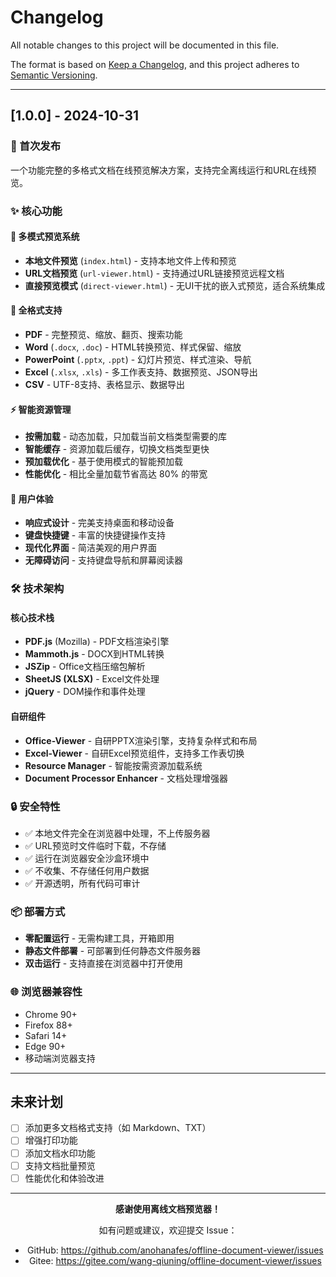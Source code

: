 # Changelog

All notable changes to this project will be documented in this file.

The format is based on [Keep a Changelog](https://keepachangelog.com/zh-CN/1.0.0/),
and this project adheres to [Semantic Versioning](https://semver.org/lang/zh-CN/).

---

## [1.0.0] - 2024-10-31

### 🎉 首次发布

一个功能完整的多格式文档在线预览解决方案，支持完全离线运行和URL在线预览。

### ✨ 核心功能

#### 📂 多模式预览系统
- **本地文件预览** (`index.html`) - 支持本地文件上传和预览
- **URL文档预览** (`url-viewer.html`) - 支持通过URL链接预览远程文档
- **直接预览模式** (`direct-viewer.html`) - 无UI干扰的嵌入式预览，适合系统集成

#### 📄 全格式支持
- **PDF** - 完整预览、缩放、翻页、搜索功能
- **Word** (`.docx`, `.doc`) - HTML转换预览、样式保留、缩放
- **PowerPoint** (`.pptx`, `.ppt`) - 幻灯片预览、样式渲染、导航
- **Excel** (`.xlsx`, `.xls`) - 多工作表支持、数据预览、JSON导出
- **CSV** - UTF-8支持、表格显示、数据导出

#### ⚡ 智能资源管理
- **按需加载** - 动态加载，只加载当前文档类型需要的库
- **智能缓存** - 资源加载后缓存，切换文档类型更快
- **预加载优化** - 基于使用模式的智能预加载
- **性能优化** - 相比全量加载节省高达 80% 的带宽

#### 🎨 用户体验
- **响应式设计** - 完美支持桌面和移动设备
- **键盘快捷键** - 丰富的快捷键操作支持
- **现代化界面** - 简洁美观的用户界面
- **无障碍访问** - 支持键盘导航和屏幕阅读器

### 🛠️ 技术架构

#### 核心技术栈
- **PDF.js** (Mozilla) - PDF文档渲染引擎
- **Mammoth.js** - DOCX到HTML转换
- **JSZip** - Office文档压缩包解析
- **SheetJS (XLSX)** - Excel文件处理
- **jQuery** - DOM操作和事件处理

#### 自研组件
- **Office-Viewer** - 自研PPTX渲染引擎，支持复杂样式和布局
- **Excel-Viewer** - 自研Excel预览组件，支持多工作表切换
- **Resource Manager** - 智能按需资源加载系统
- **Document Processor Enhancer** - 文档处理增强器

### 🔒 安全特性
- ✅ 本地文件完全在浏览器中处理，不上传服务器
- ✅ URL预览时文件临时下载，不存储
- ✅ 运行在浏览器安全沙盒环境中
- ✅ 不收集、不存储任何用户数据
- ✅ 开源透明，所有代码可审计

### 📦 部署方式
- **零配置运行** - 无需构建工具，开箱即用
- **静态文件部署** - 可部署到任何静态文件服务器
- **双击运行** - 支持直接在浏览器中打开使用

### 🌐 浏览器兼容性
- Chrome 90+
- Firefox 88+
- Safari 14+
- Edge 90+
- 移动端浏览器支持

---

## 未来计划

- [ ] 添加更多文档格式支持（如 Markdown、TXT）
- [ ] 增强打印功能
- [ ] 添加文档水印功能
- [ ] 支持文档批量预览
- [ ] 性能优化和体验改进

---

<div align="center">

**感谢使用离线文档预览器！**

如有问题或建议，欢迎提交 Issue：
- GitHub: https://github.com/anohanafes/offline-document-viewer/issues
- Gitee: https://gitee.com/wang-qiuning/offline-document-viewer/issues

</div>
